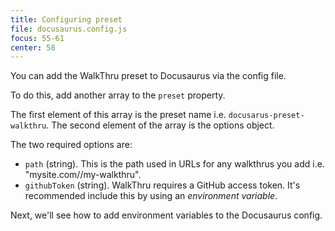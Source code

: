 ```yaml
---
title: Configuring preset
file: docusaurus.config.js
focus: 55-61
center: 58
---
```


You can add the WalkThru preset to Docusaurus via the config file.

To do this, add another array to the `preset` property. 

The first element of this array is the preset name i.e. `docusarus-preset-walkthru`. The second element of the array is the options object.

The two required options are:

- `path` (string). This is the path used in URLs for any walkthrus you add i.e. "mysite.com/<path>/my-walkthru".
- `githubToken` (string). WalkThru requires a GitHub access token. It's recommended include this by using an *environment variable*.

Next, we'll see how to add environment variables to the Docusaurus config.
